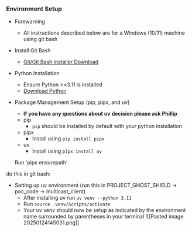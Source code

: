 ### Environment Setup
- Forewarning
	- All instructions described below are for a Windows (10/11) machine using git bash
- Install Git Bash
	- [Git/Git Bash installer Download](https://git-scm.com/downloads/win)
- Python Installation
	- Ensure Python >=3.11 is installed
	- [Download Python](https://www.python.org/downloads/)
- Package Management Setup (pip, pipx, and uv)
	- **If you have any questions about uv decision please ask Phillip**
	- pip
		- `pip` should be installed by default with your python installation
	- pipx
		-  Install using `pip install pipx`
	- uv
		- Install using `pipx install uv`

	Run 'pipx ensurepath'

do this in git bash:
- Setting up uv environment (run this in PROJECT_GHOST_SHIELD -> poc_code -> multicast_client)
	- After installing uv run `uv venv --python 3.11`
	- Run `source .venv/Scripts/activate`
	- Your uv venv should now be setup as indicated by the environment name surrounded by parentheses in your terminal ![[Pasted image 20250124145031.png]]